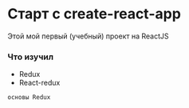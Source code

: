# Старт с create-react-app

Этой мой первый (учебный) проект на ReactJS

### Что изучил

* Redux
* React-redux

`основы Redux`
